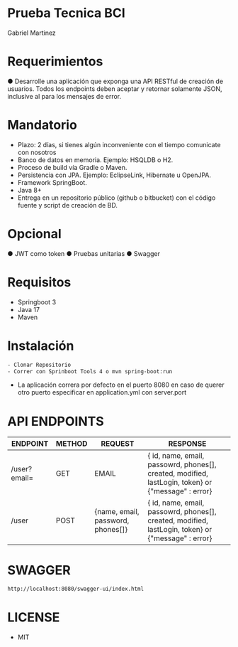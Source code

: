 # Prueba Tecnica BCI
Gabriel Martinez

# Requerimientos
● Desarrolle una aplicación que exponga una API RESTful de creación de usuarios.
 Todos los endpoints deben aceptar y retornar solamente JSON, inclusive al para los mensajes de
 error.

 # Mandatorio
- Plazo: 2 días, si tienes algún inconveniente con el tiempo comunicate con nosotros
-  Banco de datos en memoria. Ejemplo: HSQLDB o H2.
-  Proceso de build vía Gradle o Maven.
-  Persistencia con JPA. Ejemplo: EclipseLink, Hibernate u OpenJPA.
-  Framework SpringBoot.
-  Java 8+
-  Entrega en un repositorio público (github o bitbucket) con el código fuente y script de
 creación de BD.

 # Opcional

 ● JWT como token
 ● Pruebas unitarias
 ● Swagger

##
# Requisitos
- Springboot 3
- Java 17
- Maven 

##
# Instalación
```bash
- Clonar Repositorio
- Correr con Sprinboot Tools 4 o mvn spring-boot:run
```
- La aplicación correra por defecto en el puerto 8080 en caso de querer otro puerto especificar en application.yml con server.port
##
# API ENDPOINTS
| ENDPOINT| METHOD | REQUEST | RESPONSE |
|---------|--------|---------|----------|
| /user?email= | GET | EMAIL | { id, name, email, passowrd, phones[], created, modified, lastLogin, token}  or {"message" : error} |
| /user | POST | {name, email, password, phones[]} | { id, name, email, passowrd, phones[], created, modified, lastLogin, token}  or {"message" : error} |
##
# SWAGGER
```bash
http://localhost:8080/swagger-ui/index.html
```
##
# LICENSE
- MIT

